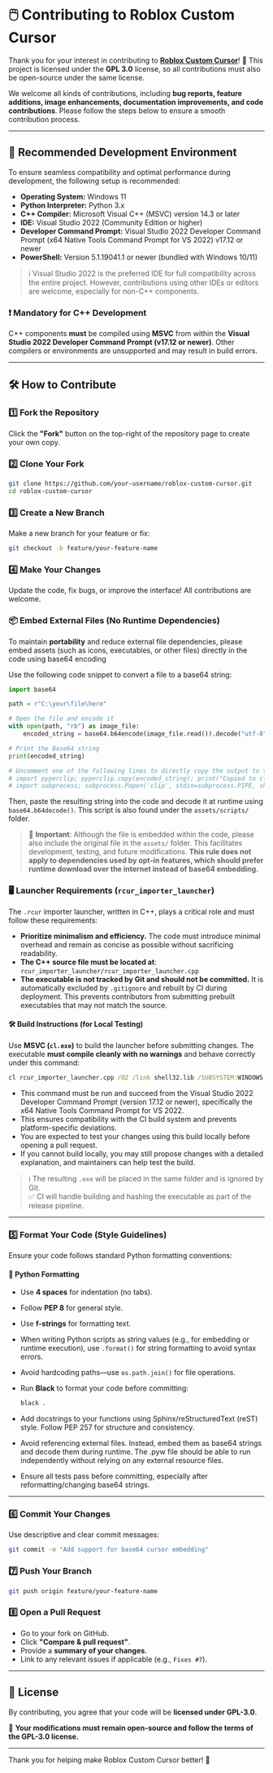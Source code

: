 # 🖱️ Contributing to Roblox Custom Cursor

Thank you for your interest in contributing to **[Roblox Custom Cursor](https://github.com/Xelvanta/roblox-custom-cursor)**! 🎉 This project is licensed under the **GPL 3.0** license, so all contributions must also be open-source under the same license.

We welcome all kinds of contributions, including **bug reports, feature additions, image enhancements, documentation improvements, and code contributions**. Please follow the steps below to ensure a smooth contribution process.

---

## 🧰 Recommended Development Environment

To ensure seamless compatibility and optimal performance during development, the following setup is recommended:

* **Operating System:** Windows 11
* **Python Interpreter:** Python 3.x
* **C++ Compiler:** Microsoft Visual C++ (MSVC) version 14.3 or later
* **IDE:** Visual Studio 2022 (Community Edition or higher)
* **Developer Command Prompt:** Visual Studio 2022 Developer Command Prompt (x64 Native Tools Command Prompt for VS 2022) v17.12 or newer
* **PowerShell:** Version 5.1.19041.1 or newer (bundled with Windows 10/11)

> ℹ️ Visual Studio 2022 is the preferred IDE for full compatibility across the entire project. However, contributions using other IDEs or editors are welcome, especially for non-C++ components.

### ❗ Mandatory for C++ Development

C++ components **must** be compiled using **MSVC** from within the **Visual Studio 2022 Developer Command Prompt (v17.12 or newer)**. Other compilers or environments are unsupported and may result in build errors.

---

## 🛠 How to Contribute

### 1️⃣ Fork the Repository

Click the **"Fork"** button on the top-right of the repository page to create your own copy.

### 2️⃣ Clone Your Fork

```bash
git clone https://github.com/your-username/roblox-custom-cursor.git
cd roblox-custom-cursor
```

### 3️⃣ Create a New Branch

Make a new branch for your feature or fix:

```bash
git checkout -b feature/your-feature-name
```

### 4️⃣ Make Your Changes

Update the code, fix bugs, or improve the interface! All contributions are welcome.

### 📦 Embed External Files (No Runtime Dependencies)

To maintain **portability** and reduce external file dependencies, please embed assets (such as icons, executables, or other files) directly in the code using base64 encoding

Use the following code snippet to convert a file to a base64 string:

```python
import base64

path = r"C:\your\file\here"

# Open the file and encode it
with open(path, "rb") as image_file:
    encoded_string = base64.b64encode(image_file.read()).decode("utf-8")

# Print the Base64 string
print(encoded_string)

# Uncomment one of the following lines to directly copy the output to the clipboard
# import pyperclip; pyperclip.copy(encoded_string); print("Copied to clipboard!")
# import subprocess; subprocess.Popen('clip', stdin=subprocess.PIPE, shell=True).communicate(encoded_string.encode()); print("Copied to clipboard!")
```

Then, paste the resulting string into the code and decode it at runtime using `base64.b64decode()`. This script is also found under the `assets/scripts/` folder.

> 📁 **Important**: Although the file is embedded within the code, please also include the original file in the `assets/` folder. This facilitates development, testing, and future modifications. **This rule does not apply to dependencies used by opt-in features, which should prefer runtime download over the internet instead of base64 embedding.**

### 🖥️ Launcher Requirements (`rcur_importer_launcher`)

The `.rcur` importer launcher, written in C++, plays a critical role and must follow these requirements:

* **Prioritize minimalism and efficiency.** The code must introduce minimal overhead and remain as concise as possible without sacrificing readability.
* **The C++ source file must be located at**: `rcur_importer_launcher/rcur_importer_launcher.cpp`
* **The executable is not tracked by Git and should not be committed.** It is automatically excluded by `.gitignore` and rebuilt by CI during deployment. This prevents contributors from submitting prebuilt executables that may not match the source.

#### 🛠️ Build Instructions (for Local Testing)

Use **MSVC (`cl.exe`)** to build the launcher before submitting changes. The executable **must compile cleanly with no warnings** and behave correctly under this command:

```cmd
cl rcur_importer_launcher.cpp /O2 /link shell32.lib /SUBSYSTEM:WINDOWS /INCREMENTAL:NO
```

* This command must be run and succeed from the Visual Studio 2022 Developer Command Prompt (version 17.12 or newer), specifically the x64 Native Tools Command Prompt for VS 2022.
* This ensures compatibility with the CI build system and prevents platform-specific deviations.
* You are expected to test your changes using this build locally before opening a pull request.
* If you cannot build locally, you may still propose changes with a detailed explanation, and maintainers can help test the build.

> ℹ️ The resulting `.exe` will be placed in the same folder and is ignored by Git.  
> ✅ CI will handle building and hashing the executable as part of the release pipeline.

---

### 5️⃣ Format Your Code (Style Guidelines)

Ensure your code follows standard Python formatting conventions:

#### 🐍 Python Formatting

* Use **4 spaces** for indentation (no tabs).
* Follow **PEP 8** for general style.
* Use **f-strings** for formatting text.
* When writing Python scripts as string values (e.g., for embedding or runtime execution), use `.format()` for string formatting to avoid syntax errors.
* Avoid hardcoding paths—use `os.path.join()` for file operations.
* Run **Black** to format your code before committing:

  ```bash
  black .
  ```
* Add docstrings to your functions using Sphinx/reStructuredText (reST) style. Follow PEP 257 for structure and consistency.
* Avoid referencing external files. Instead, embed them as base64 strings and decode them during runtime. The .pyw file should be able to run independently without relying on any external resource files.
* Ensure all tests pass before committing, especially after reformatting/changing base64 strings.

---

### 6️⃣ Commit Your Changes

Use descriptive and clear commit messages:

```bash
git commit -m "Add support for base64 cursor embedding"
```

### 7️⃣ Push Your Branch

```bash
git push origin feature/your-feature-name
```

### 8️⃣ Open a Pull Request

* Go to your fork on GitHub.
* Click **"Compare & pull request"**.
* Provide a **summary of your changes**.
* Link to any relevant issues if applicable (e.g., `Fixes #7`).

---

## 📜 License

By contributing, you agree that your code will be **licensed under GPL-3.0**.

📌 **Your modifications must remain open-source and follow the terms of the GPL-3.0 license.**

---

Thank you for helping make Roblox Custom Cursor better! 🚀
